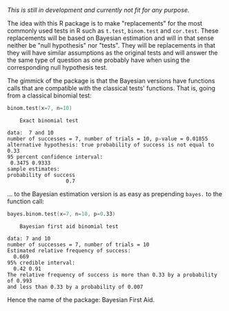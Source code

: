 *This is still in development and currently not fit for any purpose.*

The idea with this R package is to make "replacements" for the most commonly used tests in R such as `t.test`, `binom.test` and `cor.test`. These replacements will be based on Bayesian estimation and will in that sense neither be "null hypothesis" nor "tests". They will be replacements in that they will have similar assumptions as the original tests and will answer the the same type of question as one probably have when using the corresponding null hypothesis test.

The gimmick of the package is that the Bayesian versions have functions calls that are compatible with the classical tests' functions. That is, going from a classical binomial test:

``` S
binom.test(x=7, n=10)
```
```
    Exact binomial test

data:  7 and 10
number of successes = 7, number of trials = 10, p-value = 0.01855
alternative hypothesis: true probability of success is not equal to 0.33
95 percent confidence interval:
 0.3475 0.9333
sample estimates:
probability of success 
                   0.7 
```

... to the Bayesian estimation version is as easy as prepending `bayes.` to the function call:

``` S
bayes.binom.test(x=7, n=10, p=0.33)
```
```
    Bayesian first aid binomial test

data: 7 and 10
number of successes = 7, number of trials = 10
Estimated relative frequency of success:
  0.669 
95% credible interval:
  0.42 0.91 
The relative frequency of success is more than 0.33 by a probability of 0.993 
and less than 0.33 by a probability of 0.007 
```

Hence the name of the package: Bayesian First Aid.
